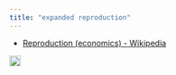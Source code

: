 ```yaml
---
title: "expanded reproduction"
---
```


- [Reproduction (economics) - Wikipedia](https://en.wikipedia.org/wiki/Reproduction_(economics))

<img src='https://scrapbox.io/api/pages/nishio-en/en/icon' alt='en.icon' height="19.5"/>